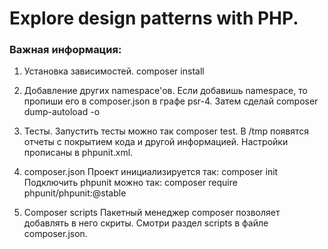 # Explore design patterns with PHP.

### Важная информация:
1. Установка зависимостей.
composer install

2. Добавление других namespace'ов.
Если добавишь namespace, то пропиши его в composer.json
в графе psr-4.
Затем сделай composer dump-autoload -o

3. Тесты.
Запустить тесты можно так composer test.
В /tmp появятся отчеты с покрытием кода и другой информацией.
Настройки прописаны в phpunit.xml.

4. composer.json
Проект инициализируется так: composer init
Подключить phpunit можно так: composer require phpunit/phpunit:@stable

5. Composer scripts
Пакетный менеджер composer позволяет добавлять в него скриты.
Смотри раздел scripts в файле composer.json.